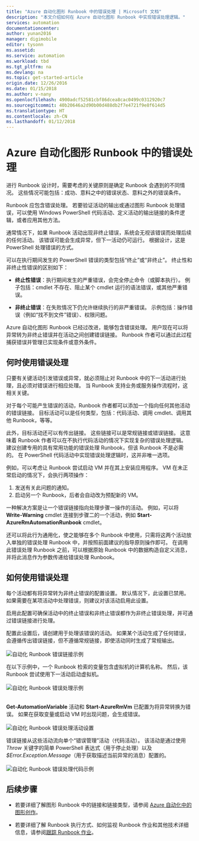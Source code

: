 ```yaml
---
title: "Azure 自动化图形 Runbook 中的错误处理 | Microsoft 文档"
description: "本文介绍如何在 Azure 自动化图形 Runbook 中实现错误处理逻辑。"
services: automation
documentationcenter: 
author: yunan2016
manager: digimobile
editor: tysonn
ms.assetid: 
ms.service: automation
ms.workload: tbd
ms.tgt_pltfrm: na
ms.devlang: na
ms.topic: get-started-article
origin.date: 12/26/2016
ms.date: 01/15/2018
ms.author: v-nany
ms.openlocfilehash: 4900adcf52581cbf86dcea8cac0499c0312920c7
ms.sourcegitcommit: 40b20646a2d90b00d488db2f7e4721f9e8f614d5
ms.translationtype: HT
ms.contentlocale: zh-CN
ms.lasthandoff: 01/12/2018
---
```

# <a name="error-handling-in-azure-automation-graphical-runbooks"></a>Azure 自动化图形 Runbook 中的错误处理

进行 Runbook 设计时，需要考虑的关键原则是确定 Runbook 会遇到的不同情况。 这些情况可能包括：成功、意料之中的错误状态、意料之外的错误条件。

Runbook 应包含错误处理。 若要验证活动的输出或通过图形 Runbook 处理错误，可以使用 Windows PowerShell 代码活动、定义活动的输出链接的条件逻辑，或者应用其他方法。          

通常情况下，如果 Runbook 活动出现非终止错误，系统会无视该错误而处理后续的任何活动。 该错误可能会生成异常，但下一活动仍可运行。 根据设计，这是 PowerShell 处理错误的方式。    

可以在执行期间发生的 PowerShell 错误的类型包括“终止”或“非终止”。 终止性和非终止性错误的区别如下：

* **终止性错误**：执行期间发生的严重错误，会完全停止命令（或脚本执行）。 例子包括：cmdlet 不存在、阻止某个 cmdlet 运行的语法错误，或其他严重错误。

* **非终止错误**：在失败情况下仍允许继续执行的非严重错误。 示例包括：操作错误（例如“找不到文件”错误）、权限问题。

Azure 自动化图形 Runbook 已经过改进，能够包含错误处理。 用户现在可以将异常转为非终止错误并在活动之间创建错误链接。 Runbook 作者可以通过此过程捕获错误并管理已实现条件或意外条件。  

## <a name="when-to-use-error-handling"></a>何时使用错误处理

只要有关键活动引发错误或异常，就必须阻止对 Runbook 中的下一活动进行处理，且必须对错误进行相应处理。 当 Runbook 支持业务或服务操作流程时，这相关关键。

对于每个可能产生错误的活动，Runbook 作者都可以添加一个指向任何其他活动的错误链接。  目标活动可以是任何类型，包括：代码活动、调用 cmdlet、调用其他 Runbook，等等。

此外，目标活动还可以有传出链接。 这些链接可以是常规链接或错误链接。 这意味着 Runbook 作者可以在不执行代码活动的情况下实现复杂的错误处理逻辑。 建议创建专用的具有常用功能的错误处理 Runbook，但该 Runbook 不是必需的。 在 PowerShell 代码活动中实现错误处理逻辑时，这并非唯一选项。  

例如，可以考虑让 Runbook 尝试启动 VM 并在其上安装应用程序。 VM 在未正常启动的情况下，会执行两项操作：

1. 发送有关此问题的通知。
2. 启动另一个 Runbook，后者会自动改为预配新的 VM。

一种解决方案是让一个错误链接指向处理步骤一操作的活动。 例如，可以将 **Write-Warning** cmdlet 连接到步骤二的一个活动，例如 **Start-AzureRmAutomationRunbook** cmdlet。

还可以将此行为通用化，使之能够在多个 Runbook 中使用，只需将这两个活动放入单独的错误处理 Runbook 中，并按照前面建议的指导原则操作即可。 在调用此错误处理 Runbook 之前，可以根据原始 Runbook 中的数据构造自定义消息，并将此消息作为参数传递给错误处理 Runbook。

## <a name="how-to-use-error-handling"></a>如何使用错误处理

每个活动都有将异常转为非终止错误的配置设置。 默认情况下，此设置已禁用。 如果需要在某项活动中处理错误，则建议对该活动启用此设置。  

启用此配置可确保活动中的终止错误和非终止错误都作为非终止错误处理，并可通过错误链接进行处理。  

配置此设置后，请创建用于处理该错误的活动。 如果某个活动生成了任何错误，会遵循传出错误链接，但不遵循常规链接，即使活动同时生成了常规输出。<br><br> ![自动化 Runbook 错误链接示例](media/automation-runbook-graphical-error-handling/error-link-example.png)

在以下示例中，一个 Runbook 检索的变量包含虚拟机的计算机名称。 然后，该 Runbook 尝试使用下一活动启动虚拟机。<br><br> ![自动化 Runbook 错误处理示例](media/automation-runbook-graphical-error-handling/runbook-example-error-handling.png)<br><br>      

**Get-AutomationVariable** 活动和 **Start-AzureRmVm** 已配置为将异常转换为错误。  如果在获取变量或启动 VM 时出现问题，会生成错误。<br><br> ![自动化 Runbook 错误处理活动设置](media/automation-runbook-graphical-error-handling/activity-blade-convertexception-option.png)

错误链接从这些活动流向单个“错误管理”活动（代码活动）。 该活动是通过使用 *Throw* 关键字的简单 PowerShell 表达式（用于停止处理）以及 *$Error.Exception.Message*（用于获取描述当前异常的消息）配置的。<br><br> ![自动化 Runbook 错误处理代码示例](media/automation-runbook-graphical-error-handling/runbook-example-error-handling-code.png)


## <a name="next-steps"></a>后续步骤

* 若要详细了解图形 Runbook 中的链接和链接类型，请参阅 [Azure 自动化中的图形创作](automation-graphical-authoring-intro.md#links-and-workflow)。

* 若要详细了解 Runbook 执行方式、如何监视 Runbook 作业和其他技术详细信息，请参阅[跟踪 Runbook 作业](automation-runbook-execution.md)。
